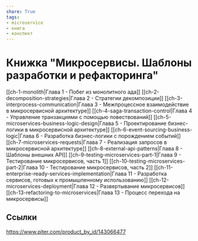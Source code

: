 ```yaml
---
share: True
tags: 
- microservice
- книга
- конспект
---
```

# Книжка "Микросервисы. Шаблоны разработки и рефакторинга"
[[ch-1-monolith|Глава 1 - Побег из монолитного ада]]
[[ch-2-decomposition-strategies|Глава 2 - Стратегии декомпозиции]]
[[ch-3-interprocess-communication|Глава 3 - Межпроцессное взаимодействие в микросервисной архитектуре]]
[[ch-4-saga-transaction-control|Глава 4 - Управление транзакциями с помощью повествований]]
[[ch-5-microservices-business-logic-design|Глава 5 - Проектирование бизнес-логики в микросервисной архитектуре]]
[[ch-6-event-sourcing-business-logic|Глава 6 - Разработка бизнес-логики с порождением событий]]
[[ch-7-microservices-requests|Глава 7 - Реализация запросов в микросервисной архитектуре]]
[[ch-8-external-api-patterns|Глава 8 - Шаблоны внешних API]]
[[ch-9-testing-microservices-part-1|Глава 9 - Тестирование микросервисов, часть 1]]
[[ch-10-testing-microservices-part-2|Глава 10 - Тестирование микросервисов, часть 2]]
[[ch-11-enterprise-ready-services-implementation|Глава 11 - Разработка сервисов, готовых к промышленному использованию]]
[[ch-12-microservices-deployment|Глава 12 - Развертывание микросервисов]]
[[ch-13-refactoring-to-microservices|Глава 13 - Процесс перехода на микросервисы]]
## Ссылки
https://www.piter.com/product_by_id/143066477